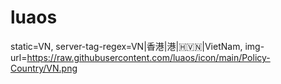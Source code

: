 # luaos


static=VN, server-tag-regex=VN|香港|港|🇭🇻🇳|VietNam, img-url=https://raw.githubusercontent.com/luaos/icon/main/Policy-Country/VN.png
